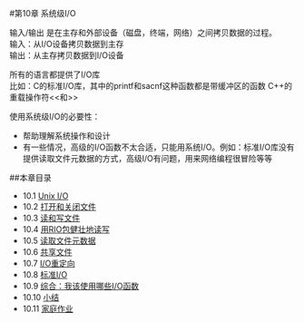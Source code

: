 #第10章 系统级I/O

输入/输出 是在主存和外部设备（磁盘，终端，网络）之间拷贝数据的过程。  
输入：从I/O设备拷贝数据到主存  
输出：从主存拷贝数据到I/O设备

所有的语言都提供了I/O库  
比如：C的标准I/O库，其中的printf和sacnf这种函数都是带缓冲区的函数
      C++的重载操作符<<和>>  

使用系统级I/O的必要性：  
- 帮助理解系统操作和设计
- 有一些情况，高级的I/O函数不太合适，只能用系统I/O。例如：标准I/O库没有提供读取文件元数据的方式，高级I/O有问题，用来网络编程很冒险等等  
  

##本章目录
- 10.1 [Unix I/O](./10.1.md)
- 10.2 [打开和关闭文件](./10.2.md)
- 10.3 [读和写文件](./10.3.md)
- 10.4 [用RIO包健壮地读写](./10.4.md)
- 10.5 [读取文件元数据](./10.5.md)
- 10.6 [共享文件](./10.6.md)
- 10.7 [I/O重定向](./10.7.md)
- 10.8 [标准I/O](./10.8.md)
- 10.9 [综合：我该使用哪些I/O函数](./10.9.md)
- 10.10 [小结](./10.10.md)
- 10.11 [家庭作业](./homeworkd.md)



